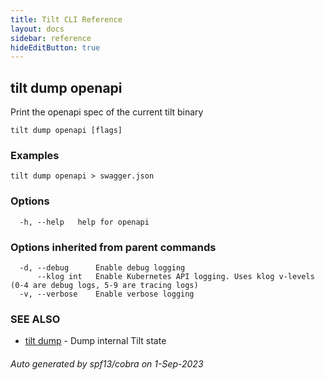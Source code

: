 ```yaml
---
title: Tilt CLI Reference
layout: docs
sidebar: reference
hideEditButton: true
---
```

## tilt dump openapi

Print the openapi spec of the current tilt binary

```
tilt dump openapi [flags]
```

### Examples

```
tilt dump openapi > swagger.json
```

### Options

```
  -h, --help   help for openapi
```

### Options inherited from parent commands

```
  -d, --debug      Enable debug logging
      --klog int   Enable Kubernetes API logging. Uses klog v-levels (0-4 are debug logs, 5-9 are tracing logs)
  -v, --verbose    Enable verbose logging
```

### SEE ALSO

* [tilt dump](tilt_dump.html)	 - Dump internal Tilt state

###### Auto generated by spf13/cobra on 1-Sep-2023
